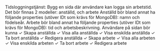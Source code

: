Tidsloggningstjänst:
Bygg en sida där användare kan logga sin arbetstid. 
Det bör finnas 2 modeller: anställd, och arbete
Anställd bör bland annat ha följande properties (utöver IDt som krävs för MongoDB): namn och födelseår.
Arbete bör bland annat ha följande properties (utöver IDt som krävs för MongoDB): tid och arbetsbeskrivning.
Användare på sidan bör kunna 
✓ Skapa anställda
✓ Visa alla anställda
✓ Visa enskilda anställda
✓ Ta bort anställda
✓ Redigera anställda
✓ Skapa arbete
✓ Visa alla arbeten
✓ Visa enskilda arbeten
✓ Ta bort arbete
✓ Redigera arbete
